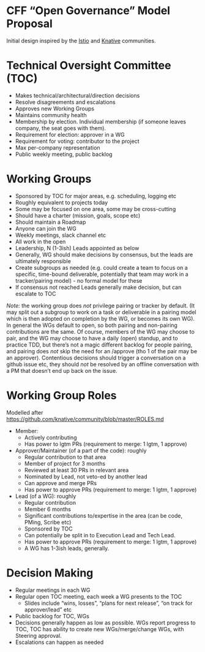 # CFF “Open Governance” Model Proposal

Initial design inspired by the [Istio](https://github.com/istio/community) and [Knative](https://github.com/knative/community) communities.

# Technical Oversight Committee (TOC)

* Makes technical/architectural/direction decisions
* Resolve disagreements and escalations
* Approves new Working Groups
* Maintains community health
* Membership by election. Individual membership (if someone leaves company, the seat goes with them).
* Requirement for election: approver in a WG
* Requirement for voting: contributor to the project
* Max per-company representation
* Public weekly meeting, public backlog

# Working Groups

* Sponsored by TOC for major areas, e.g. scheduling, logging etc
* Roughly equivalent to projects today
* Some may be focused on one area, some may be cross-cutting
* Should have a charter (mission, goals, scope etc)
* Should maintain a Roadmap
* Anyone can join the WG
* Weekly meetings, slack channel etc
* All work in the open
* Leadership, N (1-3ish)  Leads appointed as below 
* Generally, WG should make decisions by consensus, but the leads are ultimately responsible
* Create subgroups as needed (e.g. could create a team to focus on a specific, time-bound deliverable, potentially that team may work in a tracker/pairing model) - no formal model for these
* If consensus not reached Leads generally make decision, but can escalate to TOC

*Note:* the working group does _not_ privilege pairing or tracker by default. (It may split out a subgroup to work on a task or deliverable in a pairing model which is then adopted on completion by the WG, or becomes its own WG). In general the WGs default to open, so both pairing and non-pairing contributions are the same. Of course, members of the WG may choose to pair, and the WG may choose to have a daily (open) standup, and to practice TDD, but there’s not a magic different backlog for people pairing, and pairing does *not* skip the need for an /approve (tho 1 of the pair may be an approver). Contentious decisions should trigger a conversation on a github issue etc, they should _not_ be resolved by an offline conversation with a PM that doesn’t end up back on the issue.

# Working Group Roles
Modelled after https://github.com/knative/community/blob/master/ROLES.md

* Member: 
  * Actively contributing
  * Has power to lgtm PRs (requirement to merge: 1 lgtm, 1 approve)
* Approver/Maintainer (of a part of the code): roughly
  * Regular contribution to that area
  * Member of project for 3 months
  * Reviewed at least 30 PRs in relevant area
  * Nominated by Lead, not veto-ed by another lead
  * Can approve and merge PRs
  * Has power to approve PRs (requirement to merge: 1 lgtm, 1 approve)
* Lead (of a WG): roughly
  * Regular contribution
  * Member 6 months
  * Significant contributions to/expertise in the area (can be code, PMing, Scribe etc)
  * Sponsored by TOC
  * Can potentially be split in to Execution Lead and Tech Lead.
  * Has power to approve PRs (requirement to merge: 1 lgtm, 1 approve)
  * A WG has 1-3ish leads, generally.

# Decision Making

* Regular meetings in each WG
* Regular open TOC meeting, each week a WG presents to the TOC
  * Slides include “wins, losses”, “plans for next release”, “on track for approver/lead” etc
* Public backlog for TOC, WGs
* Decisions generally happen as low as possible. WGs report progress to TOC, TOC has ability to create new WGs/merge/change WGs, with Steering approval.
* Escalations can happen as needed
